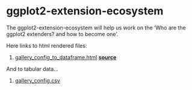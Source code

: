 
<!-- README.md is generated from README.Rmd. Please edit that file -->

# ggplot2-extension-ecosystem

<!-- badges: start -->
<!-- badges: end -->

The ggplot2-extension-ecosystem will help us work on the ‘Who are the
ggplot2 extenders? and how to become one’.

Here links to html rendered files:

1.  [gallery_config_to_dataframe.html](https://evamaerey.github.io/mytidytuesday/gallery_config_to_dataframe.html)
    **[source](https://github.com/evamaerey/mytidytuesday/blob/master/gallery_config_to_dataframe.Rmd)**

And to tabular data…

1.  [gallery_config.csv](https://evamaerey.github.io/mytidytuesday/gallery_config.csv)
